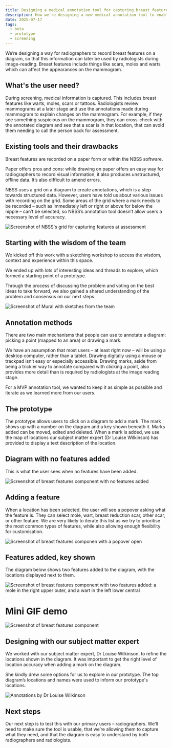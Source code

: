 ```yaml
---
title: Designing a medical annotation tool for capturing breast features  
description: How we're designing a new medical annotation tool to enable users to capture features 
date: 2025-07-17
tags:
  - beta
  - prototype
  - screening
---
```


We’re designing a way for radiographers to record breast features on a diagram, so that this information can later be used by radiologists during image-reading. Breast features include things like scars, moles and warts which can affect the appearances on the mammogram. 

## What's the user need?  

During screening, medical information is captured. This includes breast features like warts, moles, scars or tattoos. Radiologists review mammograms at a later stage and use the annotations made during mammogram to explain changes on the mammogram. For example, if they see something suspicious on the mammogram, they can cross-check with the annotated diagram and see that a scar is in that location, that can avoid them needing to call the person back for assessment.  
 

## Existing tools and their drawbacks 

Breast features are recorded on a paper form or within the NBSS software.  

Paper offers pros and cons: while drawing on paper offers an easy way for radiographers to record visual information, it also produces unstructured, offline data. It’s also difficult to amend errors.  

NBSS uses a grid on a diagram to create annotations, which is a step towards structured data. However, users have told us about various issues with recording on the grid. Some areas of the grid where a mark needs to be recorded – such as immediately left or right or above for below the nipple – can’t be selected, so NBSS’s annotation tool doesn’t allow users a necessary level of accuracy.  

![Screenshot of NBSS's grid for capturing features at assessment](nbss.png)



## Starting with the wisdom of the team 

We kicked off this work with a sketching workshop to access the wisdom, context and experience within this space.  

We ended up with lots of interesting ideas and threads to explore, which formed a starting point of a prototype.  

Through the process of discussing the problem and voting on the best ideas to take forward, we also gained a shared understanding of the problem and consensus on our next steps.  

![Screenshot of Mural with sketches from the team](bf-workshop.png)

## Annotation methods  

There are two main mechanisms that people can use to annotate a diagram: picking a point (mapped to an area) or drawing a mark.  

We have an assumption that most users – at least right now – will be using a desktop computer, rather than a tablet. Drawing digitally using a mouse or trackpad isn’t easy or especially accessible. Drawing marks, aside from being a trickier way to annotate compared with clicking a point, also provides more detail than is required by radiologists at the image reading stage.  

For a MVP annotation tool, we wanted to keep it as simple as possible and iterate as we learned more from our users.  

## The prototype  

The prototype allows users to click on a diagram to add a mark. The mark shows up with a number on the diagram and a key shown beneath it. Marks added can be moved, edited and deleted. When a mark is added, we use the map of locations our subject matter expert (Dr Louise Wilkinson) has provided to display a text description of the location. 

## Diagram with no features added 

This is what the user sees when no features have been added.  

![Screenshot of breast features component with no features added](bf-1.png)

## Adding a feature 

When a location has been selected, the user will see a popover asking what the feature is. They can select mole, wart, breast reduction scar, other scar, or other feature. We are very likely to iterate this list as we try to prioritise the most common types of features, while also allowing enough flexibility for customisation.  

![Screenshot of breast features componen with a popover open](bf-2.png)


## Features added, key shown 

The diagram below shows two features added to the diagram, with the locations displayed next to them.  

![Screenshot of breast features component with two features added: a mole in the right upper outer, and a wart in the left lower central](bf-3.png)

# Mini GIF demo  

![Screenshot of breast features component](bf-demo.gif)

## Designing with our subject matter expert 

We worked with our subject matter expert, Dr Louise Wilkinson, to refine the locations shown in the diagram. It was important to get the right level of location accuracy when adding a mark on the diagram.  

She kindly drew some options for us to explore in our prototype. The top diagram’s locations and names were used to inform our prototype's locations.   

![Annotations by Dr Louise Wilkinson](lw.png)

## Next steps  

Our next step is to test this with our primary users – radiographers. We’ll need to make sure the tool is usable, that we’re allowing them to capture what they need, and that the diagram is easy to understand by both radiographers and radiologists.  